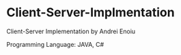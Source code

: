 # Client-Server-Implmentation
Client-Server Implementation by Andrei Enoiu

Programming Language: JAVA, C#
